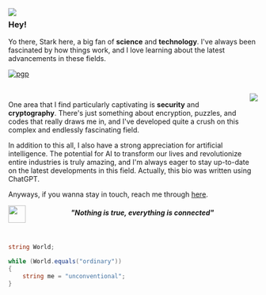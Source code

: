 <!-- ![Snake animation](https://github.com/St4rkW0lf/St4rkW0lf/blob/output/github-contribution-grid-snake.svg) -->

<img align="left" src="https://i.imgur.com/g2ChOGq.png">

### Hey!

Yo there, Stark here, a big fan of **science** and **technology**. I've always been fascinated by how things work, and I love learning about the latest advancements in these fields. 

[![pgp](https://img.shields.io/badge/404-User%20not%20found!-313131)](https://github.com/St4rkW0lf)

<br>

<img align="right" src="https://pa1.narvii.com/5783/1aabec6a2305a4dc629404429e59ed7a1b8b5d63_hq.gif">

One area that I find particularly captivating is **security** and **cryptography**. There's just something about encryption, puzzles, and codes that really draws me in, and I've developed quite a crush on this complex and endlessly fascinating field.

In addition to this all, I also have a strong appreciation for artificial intelligence. The potential for AI to transform our lives and revolutionize entire industries is truly amazing, and I'm always eager to stay up-to-date on the latest developments in this field. Actually, this bio was written using ChatGPT.

Anyways, if you wanna stay in touch, reach me through [here](https://discord.com/users/1084088848650338354).

<img width="35px" align="left" src="https://cdnb.artstation.com/p/assets/images/images/035/838/193/original/beatriz-conrado-happyjoy.gif?1616023466"> <h5><p align="center" ><i>"Nothing is true, everything is connected"</i></p></h5>

<br>

```c#
string World;

while (World.equals("ordinary"))
{
    string me = "unconventional";
}
```

<!--
<div>
<a href="https://github.com/St4rkW0lf">
<img height="180em" src="https://github-readme-stats.vercel.app/api/top-langs/?username=St4rkW0lf&layout=compact&langs_count=7&theme=dracula"/>
<img height="180em" src="https://github-readme-stats.vercel.app/api?username=St4rkW0lf&show_icons=true&theme=dracula&include_all_commits=true&count_private=true"/>
</div>
-->
